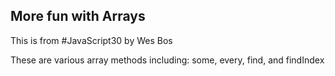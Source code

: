 ## More fun with Arrays

This is from #JavaScript30 by Wes Bos

These are various array methods including: some, every, find, and findIndex
